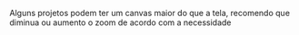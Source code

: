 Alguns projetos podem ter um canvas maior do que a tela, recomendo que diminua ou aumento o zoom de acordo com a necessidade
